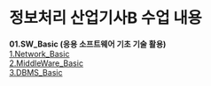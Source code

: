 # 정보처리 산업기사B 수업 내용

**01.SW_Basic (응용 소프트웨어 기초 기술 활용)**        
[1.Network_Basic](1.SW_Basic/01.Network_Basic/README.md)          
[2.MiddleWare_Basic](1.SW_Basic/02.MiddleWare_Basic/README.md)           
[3.DBMS_Basic](1.SW_Basic/03.DBMS_Basic/README.md)           
